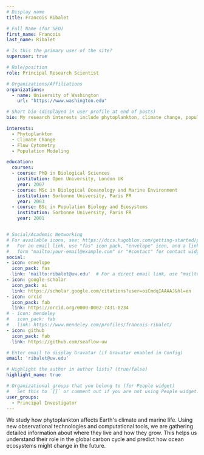 ```yaml
---
# Display name
title: Francois Ribalet

# Full Name (for SEO)
first_name: Francois
last_name: Ribalet

# Is this the primary user of the site?
superuser: true

# Role/position
role: Principal Research Scientist

# Organizations/Affiliations
organizations:
  - name: University of Washington
    url: "https://www.washington.edu"

# Short bio (displayed in user profile at end of posts)
bio: My research interests include phytoplankton, climate change, population modeling and flow cytometry.

interests:
  - Phytoplankton
  - Climate Change
  - Flow Cytometry
  - Population Modeling

education:
  courses:
  - course: PhD in Biological Sciences
    institution: Open University, London UK
    year: 2007
  - course: MSc in Biological Oceanology and Marine Environment 
    institution: Sorbonne University, Paris FR
    year: 2003
  - course: BSc in Population Biology and Ecosystems
    institution: Sorbonne University, Paris FR
    year: 2001


# Social/Academic Networking
# For available icons, see: https://docs.hugoblox.com/getting-started/page-builder/#icons
#   For an email link, use "fas" icon pack, "envelope" icon, and a link in the
#   form "mailto:your-email@example.com" or "#contact" for contact widget.
social:
- icon: envelope
  icon_pack: fas
  link: 'mailto:ribalet@uw.edu'  # For a direct email link, use "mailto:test@example.org".
- icon: google-scholar
  icon_pack: ai
  link: https://scholar.google.com/citations?user=oiCmdqIAAAAJ&hl=en
- icon: orcid
  icon_pack: fab
  link: https://orcid.org/0000-0002-7431-0234
# - icon: mendeley
#   icon_pack: fab
#   link: https://www.mendeley.com/profiles/francois-ribalet/  
- icon: github
  icon_pack: fab
  link: https://github.com/seaflow-uw  

# Enter email to display Gravatar (if Gravatar enabled in Config)
email: 'ribalet@uw.edu'

# Highlight the author in author lists? (true/false)
highlight_name: true

# Organizational groups that you belong to (for People widget)
#   Set this to `[]` or comment out if you are not using People widget.
user_groups:
  - Principal Investigator
---
```


We study how phytoplankton affects Earth's climate and marine life. Using new observational technologies and computational tools, we are gathering detailed information about where they live and how they grow. This helps us understand their role in the global carbon cycle and predict how ocean ecosystems might change in the future.
